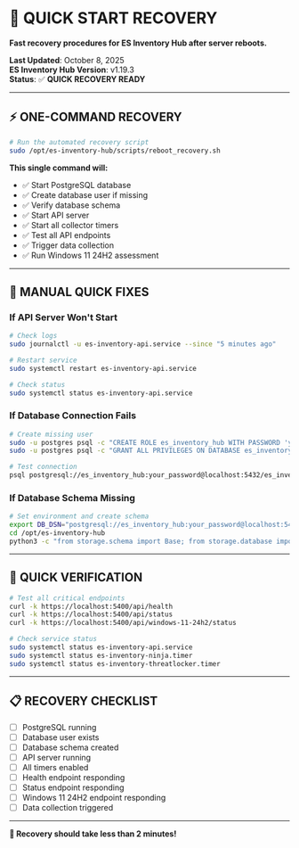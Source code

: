 # 🚀 QUICK START RECOVERY

**Fast recovery procedures for ES Inventory Hub after server reboots.**

**Last Updated**: October 8, 2025  
**ES Inventory Hub Version**: v1.19.3  
**Status**: ✅ **QUICK RECOVERY READY**

---

## ⚡ **ONE-COMMAND RECOVERY**

```bash
# Run the automated recovery script
sudo /opt/es-inventory-hub/scripts/reboot_recovery.sh
```

**This single command will:**
- ✅ Start PostgreSQL database
- ✅ Create database user if missing
- ✅ Verify database schema
- ✅ Start API server
- ✅ Start all collector timers
- ✅ Test all API endpoints
- ✅ Trigger data collection
- ✅ Run Windows 11 24H2 assessment

---

## 🔧 **MANUAL QUICK FIXES**

### **If API Server Won't Start**
```bash
# Check logs
sudo journalctl -u es-inventory-api.service --since "5 minutes ago"

# Restart service
sudo systemctl restart es-inventory-api.service

# Check status
sudo systemctl status es-inventory-api.service
```

### **If Database Connection Fails**
```bash
# Create missing user
sudo -u postgres psql -c "CREATE ROLE es_inventory_hub WITH PASSWORD 'your_password';"
sudo -u postgres psql -c "GRANT ALL PRIVILEGES ON DATABASE es_inventory_hub TO es_inventory_hub;"

# Test connection
psql postgresql://es_inventory_hub:your_password@localhost:5432/es_inventory_hub -c "SELECT 1;"
```

### **If Database Schema Missing**
```bash
# Set environment and create schema
export DB_DSN="postgresql://es_inventory_hub:your_password@localhost:5432/es_inventory_hub"
cd /opt/es-inventory-hub
python3 -c "from storage.schema import Base; from storage.database import get_engine; Base.metadata.create_all(get_engine())"
```

---

## 🧪 **QUICK VERIFICATION**

```bash
# Test all critical endpoints
curl -k https://localhost:5400/api/health
curl -k https://localhost:5400/api/status
curl -k https://localhost:5400/api/windows-11-24h2/status

# Check service status
sudo systemctl status es-inventory-api.service
sudo systemctl status es-inventory-ninja.timer
sudo systemctl status es-inventory-threatlocker.timer
```

---

## 📋 **RECOVERY CHECKLIST**

- [ ] PostgreSQL running
- [ ] Database user exists
- [ ] Database schema created
- [ ] API server running
- [ ] All timers enabled
- [ ] Health endpoint responding
- [ ] Status endpoint responding
- [ ] Windows 11 24H2 endpoint responding
- [ ] Data collection triggered

---

**🎉 Recovery should take less than 2 minutes!**
